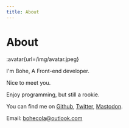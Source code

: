 ```yaml
---
title: About
---
```


# About

:avatar{url=/img/avatar.jpeg}

I'm Bohe, A Front-end developer.

Nice to meet you.

Enjoy programming, but still a rookie.

You can find me on [Github](https://github.com/bohecola), [Twitter](https://twitter.com/bohecola), [Mastodon](https://m.cmx.im/@colax).

Email: [bohecola@outlook.com](mailto:bohecola@outlook.com)